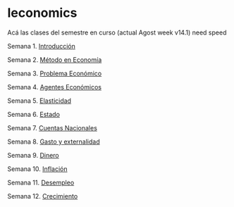 # Ieconomics

Acá las clases del semestre en curso (actual Agost week v14.1) need speed

Semana 1. [Introducción](https://keynes37.github.io/Ieconomics/Clases/Clase-intro.html#1)

Semana 2. [Método en Economía](https://keynes37.github.io/Ieconomics/Clases/Clase02.html#1)

Semana 3. [Problema Económico](https://keynes37.github.io/Ieconomics/Clases/Clase03.html#1)

Semana 4. [Agentes Económicos](https://keynes37.github.io/Ieconomics/Clases/Clase04.html#1)

Semana 5. [Elasticidad](https://keynes37.github.io/Ieconomics/Clases/Clase05.html#1)

Semana 6. [Estado](https://keynes37.github.io/Ieconomics/Clases/Clase06.html#1)

Semana 7. [Cuentas Nacionales](https://keynes37.github.io/Ieconomics/Clases/Clase07.html#1)

Semana 8. [Gasto y externalidad](https://keynes37.github.io/Ieconomics/Clases/Clase09.html#1)

Semana 9. [Dinero](https://keynes37.github.io/Ieconomics/Clases/Clase08.html#1)

Semana 10. [Inflación](https://keynes37.github.io/Ieconomics/Clases/Clase10.html#1)

Semana 11. [Desempleo](https://keynes37.github.io/Ieconomics/Clases/Clase11.html#1)

Semana 12. [Crecimiento](https://keynes37.github.io/Ieconomics/Clases/Clase12.html#1)
